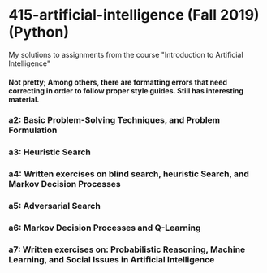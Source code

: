 # 415-artificial-intelligence (Fall 2019) (Python)
My solutions to assignments from the course "Introduction to Artificial Intelligence"
#### Not pretty; Among others, there are formatting errors that need correcting in order to follow proper style guides. Still has interesting material.

### a2: Basic Problem-Solving Techniques, and Problem Formulation 

### a3: Heuristic Search

### a4: Written exercises on blind search, heuristic Search, and Markov Decision Processes

### a5: Adversarial Search

### a6: Markov Decision Processes and Q-Learning

### a7: Written exercises on: Probabilistic Reasoning, Machine Learning, and Social Issues in Artificial Intelligence
